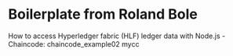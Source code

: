 # Boilerplate from Roland Bole
How to access Hyperledger fabric (HLF) ledger data with Node.js - Chaincode: chaincode_example02 mycc

